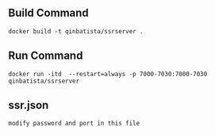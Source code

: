## Build Command

```
docker build -t qinbatista/ssrserver .
```

## Run Command
```
docker run -itd  --restart=always -p 7000-7030:7000-7030  qinbatista/ssrserver
```
## ssr.json
```
modify password and port in this file
```


